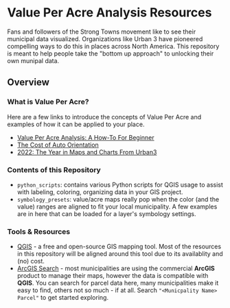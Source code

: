 # Value Per Acre Analysis Resources

Fans and followers of the Strong Towns movement like to see their municipal data visualized. Organizations like Urban 3 have pioneered compelling ways to do this in places across North America. This repository is meant to help people take the "bottom up approach" to unlocking their own munipal data.

## Overview

### What is Value Per Acre?

Here are a few links to introduce the concepts of Value Per Acre and examples of how it can be applied to your place.

- [Value Per Acre Analysis: A How-To For Beginner](https://www.strongtowns.org/journal/2018/10/19/value-per-acre-analysis-a-how-to-for-beginners)
- [The Cost of Auto Orientation](https://www.strongtowns.org/journal/2017/1/29/the-cost-of-auto-orientation-rerun)
- [2022: The Year in Maps and Charts From Urban3](https://www.strongtowns.org/journal/2022/12/15/2022-the-year-in-maps-and-charts-from-urban3)

### Contents of this Repository

- `python_scripts`: contains various Python scripts for QGIS usage to assist with labeling, coloring, organizing data in your GIS project.
- `symbology_presets`: value/acre maps really pop when the color (and the value) ranges are aligned to fit your local municipality. A few examples are in here that can be loaded for a layer's symbology settings.

### Tools & Resources

- [QGIS](https://qgis.org/) - a free and open-source GIS mapping tool. Most of the resources in this repository will be aligned around this tool due to its availablity and (no) cost.
- [ArcGIS Search](https://www.arcgis.com/home/search.html) - most municipalities are using the commercial **ArcGIS** product to manage their maps, however the data is compatible with **QGIS**. You can search for parcel data here, many municipalities make it easy to find, others not so much - if at all. Search `"<Municpality Name> Parcel"` to get started exploring.